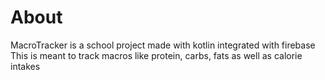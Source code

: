 # About
MacroTracker is a school project made with kotlin integrated with firebase
This is meant to track macros like protein, carbs, fats as well as calorie intakes
